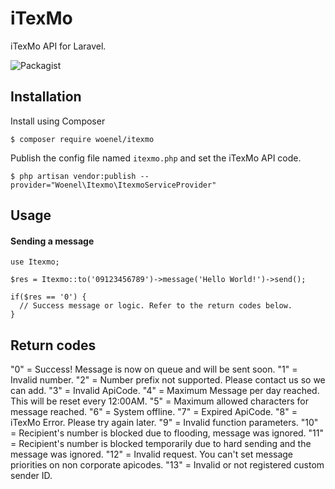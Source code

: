 # iTexMo
iTexMo API for Laravel.

![Packagist](https://img.shields.io/packagist/l/doctrine/orm.svg)

## Installation

Install using Composer
```
$ composer require woenel/itexmo
```

Publish the config file named `itexmo.php` and set the iTexMo API code.
```
$ php artisan vendor:publish --provider="Woenel\Itexmo\ItexmoServiceProvider"
```

## Usage

#### Sending a message
```
use Itexmo;

$res = Itexmo::to('09123456789')->message('Hello World!')->send();

if($res == '0') {
  // Success message or logic. Refer to the return codes below.
}
```

## Return codes

"0" = Success! Message is now on queue and will be sent soon.
"1" = Invalid number.
"2" = Number prefix not supported. Please contact us so we can add.
"3" = Invalid ApiCode.
"4" = Maximum Message per day reached. This will be reset every 12:00AM.
"5" = Maximum allowed characters for message reached.
"6" = System offline.
"7" = Expired ApiCode.
"8" = iTexMo Error. Please try again later.
"9" = Invalid function parameters.
"10" = Recipient's number is blocked due to flooding, message was ignored.
"11" = Recipient's number is blocked temporarily due to hard sending and the message was ignored.
"12" = Invalid request. You can't set message priorities on non corporate apicodes.
"13" = Invalid or not registered custom sender ID.